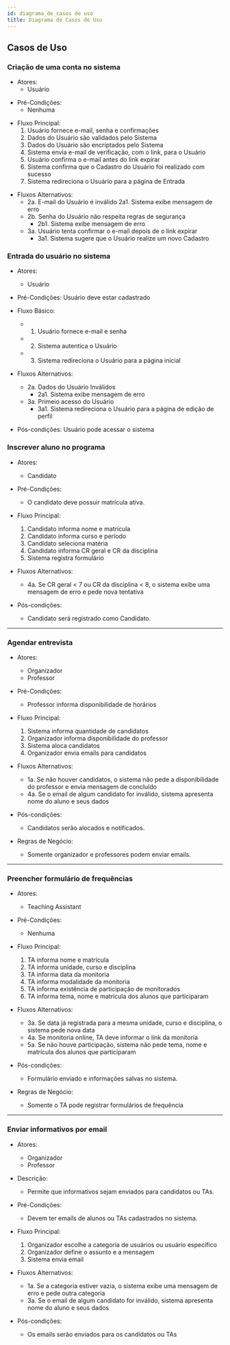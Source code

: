 ```yaml
---
id: diagrama_de_casos de uso
title: Diagrama de Casos de Uso
---
```


## Casos de Uso

### Criação de uma conta no sistema

* Atores:
	- Usuário

- Pré-Condições:
	- Nenhuma

* Fluxo Principal:
    1. Usuário fornece e-mail, senha e confirmações
    2. Dados do Usuário são validados pelo Sistema
    3. Dados do Usuário são encriptados pelo Sistema
    4. Sistema envia e-mail de verificação, com o link, para o Usuário
    5. Usuário confirma o e-mail antes do link expirar
    6. Sistema confirma que o Cadastro do Usuário foi realizado com sucesso
    7. Sistema redireciona o Usuário para a página de Entrada

- Fluxos Alternativos:
	- 2a. E-mail do Usuário é inválido
		2a1. Sistema exibe mensagem de erro
	- 2b. Senha do Usuário não respeita regras de segurança
		- 2b1. Sistema exibe mensagem de erro
	- 3a. Usuário tenta confirmar o e-mail depois de o link expirar
		- 3a1. Sistema sugere que o Usuário realize um novo Cadastro

### Entrada do usuário no sistema

- Atores:
	- Usuário

- Pré-Condições:
	Usuário deve estar cadastrado

- Fluxo Básico:
    - 1. Usuário fornece e-mail e senha
	- 2. Sistema autentica o Usuário
	- 3. Sistema redireciona o Usuário para a página inicial

- Fluxos Alternativos:
	- 2a. Dados do Usuário Inválidos
		- 2a1. Sistema exibe mensagem de erro
	- 3a. Primeio acesso do Usuário
		- 3a1. Sistema redireciona o Usuário para a página de edição de perfil

- Pós-condições: Usuário pode acessar o sistema

### Inscrever aluno no programa

- Atores:
	- Candidato

- Pré-Condições:
	- O candidato deve possuir matrícula ativa.

- Fluxo Principal:
	1. Candidato informa nome e matrícula
	2. Candidato informa curso e período
	3. Candidato seleciona matéria
	4. Candidato informa CR geral e CR da disciplina
	5. Sistema registra formulário

- Fluxos Alternativos:
	- 4a. Se CR geral < 7 ou CR da disciplina < 8, o sistema exibe uma mensagem de erro e pede nova tentativa

- Pós-condições:
	- Candidato será registrado como Candidato.

---

### Agendar entrevista

- Atores:
	- Organizador
	- Professor

- Pré-Condições:
	- Professor informa disponibilidade de horários

- Fluxo Principal:
	1. Sistema informa quantidade de candidatos
	2. Organizador informa disponibilidade do professor
	3. Sistema aloca candidatos
	4. Organizador envia emails para candidatos

- Fluxos Alternativos:
	- 1a. Se não houver candidatos, o sistema não pede a disponibilidade do professor e envia mensagem de concluído
	- 4a. Se o email de algum candidato for inválido, sistema apresenta nome do aluno e seus dados

- Pós-condições:
	- Candidatos serão alocados e notificados.

- Regras de Negócio:
	- Somente organizador e professores podem enviar emails.

---

### Preencher formulário de frequências

- Atores:
	- Teaching Assistant

- Pré-Condições:
	- Nenhuma

- Fluxo Principal:
	1. TA informa nome e matrícula
	2. TA informa unidade, curso e disciplina
	3. TA informa data da monitoria
	4. TA informa modalidade da monitoria
	5. TA informa existência de participação de monitorados
	6. TA informa tema, nome e matrícula dos alunos que participaram

- Fluxos Alternativos:
	- 3a. Se data já registrada para a mesma unidade, curso e disciplina, o sistema pede nova data
	- 4a. Se monitoria online, TA deve informar o link da monitoria
	- 5a. Se não houve participação, sistema não pede tema, nome e matrícula dos alunos que participaram

- Pós-condições:
	- Formulário enviado e informações salvas no sistema.

- Regras de Negócio:
	- Somente o TA pode registrar formulários de frequência

---
### Enviar informativos por email

- Atores:
	- Organizador
	- Professor

- Descrição:
	- Permite que informativos sejam enviados para candidatos ou TAs.

- Pré-Condições:
	- Devem ter emails de alunos ou TAs cadastrados no sistema.

- Fluxo Principal:
	1. Organizador escolhe a categoria de usuários ou usuário específico
	2. Organizador define o assunto e a mensagem
	3. Sistema envia email

- Fluxos Alternativos:
	- 1a. Se a categoria estiver vazia, o sistema exibe uma mensagem de erro e pede outra categoria
	- 3a. Se o email de algum candidato for inválido, sistema apresenta nome do aluno e seus dados

- Pós-condições:
	- Os emails serão enviados para os candidatos ou TAs